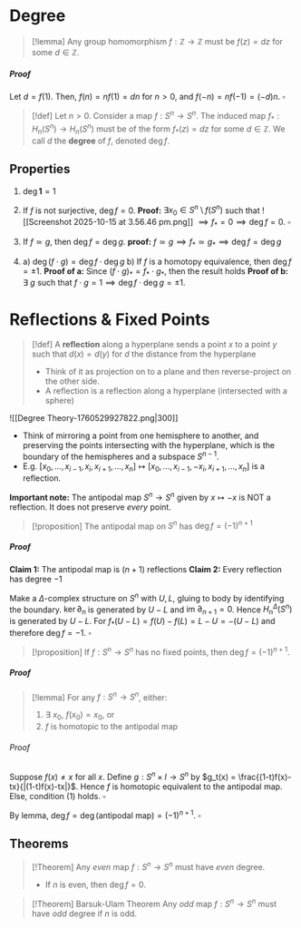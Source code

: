 # Degree

>[!lemma] 
>Any group homomorphism $f: \mathbb{Z} \to \mathbb{Z}$ must be $f(z)=dz$  for some $d \in \mathbb{Z}$.
##### Proof
Let $d=f(1)$. Then, $f(n) = nf(1) = dn$ for $n >0$, and $f(-n)=nf(-1)=(-d)n$.  $\square$


>[!def] 
>Let $n>0$. Consider a map $f:S^n\to S^n$. The induced map $f_*:H_n(S^n) \to H_n(S^n)$ must be of the form $f_*(z) = dz$ for some $d \in \mathbb{Z}$. 
>We call $d$ the **degree** of $f$, denoted $\deg f$.

## Properties

1. $\deg \mathbf{1} = 1$
2. If $f$ is not surjective, $\deg f = 0$. 
   **Proof:** $\exists x_0 \in S^n\setminus f(S^n)$ such that 
   ![[Screenshot 2025-10-15 at 3.56.46 pm.png]]
   $\implies f_* =0\implies \deg f = 0$. $\square$

3. If $f \simeq g$, then $\deg f = \deg g$.
   **proof:** $f \simeq g \implies f_* \simeq g_* \implies \deg f = \deg g$

4. a) $\deg(f \cdot g) = \deg f \cdot \deg g$
   b) If $f$ is a homotopy equivalence, then $\deg f  = \pm 1$.
   **Proof of a:** Since $(f\cdot g)_* = f_* \cdot g_*$, then the result holds
   **Proof of b:** $\exists \:g$ such that $f \cdot g = 1\implies \deg f \cdot \deg g = \pm1$.


# Reflections & Fixed Points

>[!def] 
>A **reflection** along a hyperplane sends a point $x$ to a point $y$ such that $d(x)=d(y)$ for $d$ the distance from the hyperplane
>- Think of it as projection on to a plane and then reverse-project on the other side.
>- A reflection is a reflection along a hyperplane (intersected with a sphere)

![[Degree Theory-1760529927822.png|300]]

- Think of mirroring a point from one hemisphere to another, and preserving the points intersecting with the hyperplane, which is the boundary of the hemispheres and a subspace $S^{n-1}$.
- E.g. $[x_0,...,x_{i-1},x_i,x_{i+1},...,x_n] \longmapsto [x_0,...,x_{i-1},-x_i,x_{i+1},...,x_n]$ is a reflection.

**Important note:** The antipodal map $S^n \to S^n$ given by $x \mapsto -x$ is NOT a reflection. It does not preserve *every* point.

>[!proposition]
>The antipodal map on $S^n$ has $\deg f = (-1)^{n+1}$
##### Proof
**Claim 1:** The antipodal map is $(n+1)$ reflections
**Claim 2:** Every reflection has degree $-1$

Make a $\Delta$-complex structure on $S^n$ with $U, L$, gluing to body by identifying the boundary.
$\ker \partial_n$ is generated by $U-L$ and $\text{im }\partial_{n+1}=0$. Hence $H_n^\Delta(S^n)$ is generated by $U-L$.
For  $f_*(U-L) = f(U)-f(L) = L-U= -(U-L)$ and therefore $\deg f = -1$. $\square$


>[!proposition]
>If $f:S^n \to S^n$ has no fixed points, then $\deg f = (-1)^{n+1}$.
##### Proof

 >[!lemma]
 > For any $f:S^n \to S^n$, either:
 > 1. $\exists \:x_0$, $f(x_0)=x_0$, or
 > 2. $f$ is homotopic to the antipodal map
###### Proof
Suppose $f(x)\neq x$ for all $x$.
Define $g:S^n \times I \to S^n$ by $g_t(x) = \frac{(1-t)f(x)-tx}{|(1-t)f(x)-tx|}$.
Hence $f$ is homotopic equivalent to the antipodal map. Else, condition (1) holds. $\square$

By lemma, $\deg f = \deg(\text{antipodal map})= (-1)^{n+1}$.  $\square$




## Theorems

>[!Theorem]
>Any *even* map $f:S^n \to S^n$ must have *even* degree.
>- If $n$ is even, then $\deg f=0$.

>[!Theorem] Barsuk-Ulam Theorem
>Any *odd* map $f: S^n \to S^n$ must have *odd* degree if $n$ is odd.


